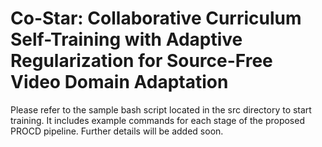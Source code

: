 # Co-Star: Collaborative Curriculum Self-Training with Adaptive Regularization for Source-Free Video Domain Adaptation

Please refer to the sample bash script located in the src directory to start training. It includes example commands for each stage of the proposed PROCD pipeline. Further details will be added soon.
